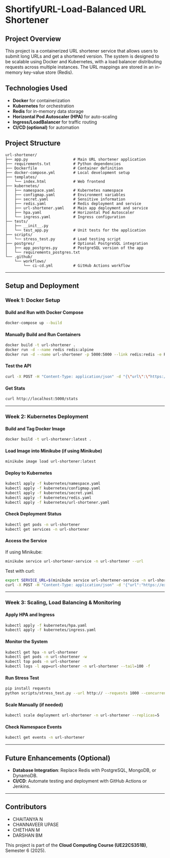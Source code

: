 # ShortifyURL-Load-Balanced URL Shortener

## Project Overview
This project is a containerized URL shortener service that allows users to submit long URLs and get a shortened version. The system is designed to be scalable using Docker and Kubernetes, with a load balancer distributing requests across multiple instances. The URL mappings are stored in an in-memory key-value store (Redis).

## Technologies Used
- **Docker** for containerization
- **Kubernetes** for orchestration
- **Redis** for in-memory data storage
- **Horizontal Pod Autoscaler (HPA)** for auto-scaling
- **Ingress/LoadBalancer** for traffic routing
- **CI/CD (optional)** for automation

## Project Structure
```
url-shortener/
├── app.py                    # Main URL shortener application
├── requirements.txt          # Python dependencies
├── Dockerfile                # Container definition
├── docker-compose.yml        # Local development setup
├── templates/
│   └── index.html            # Web frontend
├── kubernetes/
│   ├── namespace.yaml        # Kubernetes namespace
│   ├── configmap.yaml        # Environment variables
│   ├── secret.yaml           # Sensitive information
│   ├── redis.yaml            # Redis deployment and service
│   ├── url-shortener.yaml    # Main app deployment and service
│   ├── hpa.yaml              # Horizontal Pod Autoscaler
│   └── ingress.yaml          # Ingress configuration
├── tests/
│   ├── __init__.py
│   └── test_app.py           # Unit tests for the application
├── scripts/
│   └── stress_test.py        # Load testing script
├── postgres/                 # Optional PostgreSQL integration
│   ├── app_postgres.py       # PostgreSQL version of the app
│   └── requirements_postgres.txt
└── .github/
    └── workflows/
        └── ci-cd.yml         # GitHub Actions workflow
```

---

## Setup and Deployment

### Week 1: Docker Setup
#### Build and Run with Docker Compose
```sh
docker-compose up --build
```
#### Manually Build and Run Containers
```sh
docker build -t url-shortener .
docker run -d --name redis redis:alpine
docker run -d --name url-shortener -p 5000:5000 --link redis:redis -e REDIS_HOST=redis url-shortener
```
#### Test the API
```sh
curl -X POST -H "Content-Type: application/json" -d "{\"url\":\"https://example.com/very/long/url"}" http://localhost:5000/shorten

```
#### Get Stats
```sh
curl http://localhost:5000/stats
```

---

### Week 2: Kubernetes Deployment
#### Build and Tag Docker Image
```sh
docker build -t url-shortener:latest .
```
#### Load Image into Minikube (if using Minikube)
```sh
minikube image load url-shortener:latest
```
#### Deploy to Kubernetes
```sh
kubectl apply -f kubernetes/namespace.yaml
kubectl apply -f kubernetes/configmap.yaml
kubectl apply -f kubernetes/secret.yaml
kubectl apply -f kubernetes/redis.yaml
kubectl apply -f kubernetes/url-shortener.yaml
```
#### Check Deployment Status
```sh
kubectl get pods -n url-shortener
kubectl get services -n url-shortener
```
#### Access the Service
If using Minikube:
```sh
minikube service url-shortener-service -n url-shortener --url
```
Test with curl:
```sh
export SERVICE_URL=$(minikube service url-shortener-service -n url-shortener --url)
curl -X POST -H "Content-Type: application/json" -d '{"url":"https://example.com/very/long/url"}' $SERVICE_URL/shorten
```

---

### Week 3: Scaling, Load Balancing & Monitoring
#### Apply HPA and Ingress
```sh
kubectl apply -f kubernetes/hpa.yaml
kubectl apply -f kubernetes/ingress.yaml
```
#### Monitor the System
```sh
kubectl get hpa -n url-shortener
kubectl get pods -n url-shortener -w
kubectl top pods -n url-shortener
kubectl logs -l app=url-shortener -n url-shortener --tail=100 -f
```
#### Run Stress Test
```sh
pip install requests
python scripts/stress_test.py --url http:// --requests 1000 --concurrency 50
```
#### Scale Manually (if needed)
```sh
kubectl scale deployment url-shortener -n url-shortener --replicas=5
```
#### Check Namespace Events
```sh
kubectl get events -n url-shortener
```

---

## Future Enhancements (Optional)
- **Database Integration**: Replace Redis with PostgreSQL, MongoDB, or DynamoDB.
- **CI/CD**: Automate testing and deployment with GitHub Actions or Jenkins.

---

## Contributors
- CHAITANYA N
- CHANNAVEER UPASE
- CHETHAN M
- DARSHAN BM

This project is part of the **Cloud Computing Course (UE22CS351B)**, Semester 6 (2025).

